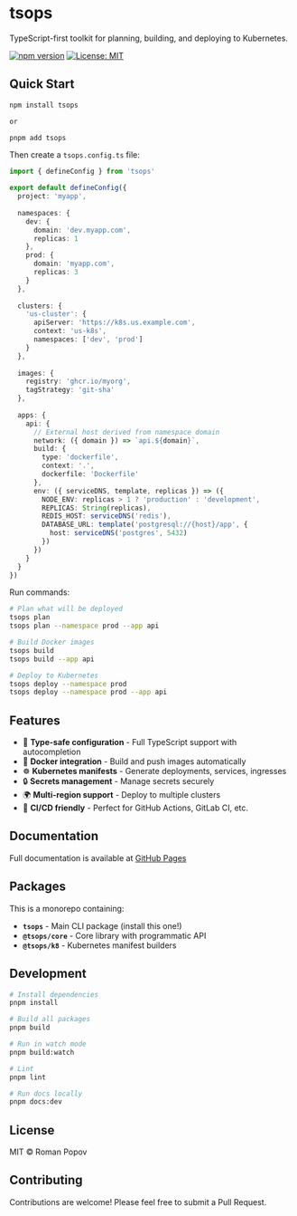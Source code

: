 # tsops

TypeScript-first toolkit for planning, building, and deploying to Kubernetes.

[![npm version](https://badge.fury.io/js/tsops.svg)](https://www.npmjs.com/package/tsops)
[![License: MIT](https://img.shields.io/badge/License-MIT-yellow.svg)](https://opensource.org/licenses/MIT)

## Quick Start

```bash
npm install tsops

or

pnpm add tsops
```

Then create a `tsops.config.ts` file:

```typescript
import { defineConfig } from 'tsops'

export default defineConfig({
  project: 'myapp',
  
  namespaces: {
    dev: {
      domain: 'dev.myapp.com',
      replicas: 1
    },
    prod: {
      domain: 'myapp.com',
      replicas: 3
    }
  },
  
  clusters: {
    'us-cluster': {
      apiServer: 'https://k8s.us.example.com',
      context: 'us-k8s',
      namespaces: ['dev', 'prod']
    }
  },
  
  images: {
    registry: 'ghcr.io/myorg',
    tagStrategy: 'git-sha'
  },
  
  apps: {
    api: {
      // External host derived from namespace domain
      network: ({ domain }) => `api.${domain}`,
      build: {
        type: 'dockerfile',
        context: '.',
        dockerfile: 'Dockerfile'
      },
      env: ({ serviceDNS, template, replicas }) => ({
        NODE_ENV: replicas > 1 ? 'production' : 'development',
        REPLICAS: String(replicas),
        REDIS_HOST: serviceDNS('redis'),
        DATABASE_URL: template('postgresql://{host}/app', {
          host: serviceDNS('postgres', 5432)
        })
      })
    }
  }
})
```

Run commands:

```bash
# Plan what will be deployed
tsops plan
tsops plan --namespace prod --app api

# Build Docker images
tsops build
tsops build --app api

# Deploy to Kubernetes
tsops deploy --namespace prod
tsops deploy --namespace prod --app api
```

## Features

- 🎯 **Type-safe configuration** - Full TypeScript support with autocompletion
- 🐳 **Docker integration** - Build and push images automatically
- ☸️ **Kubernetes manifests** - Generate deployments, services, ingresses
- 🔒 **Secrets management** - Manage secrets securely
- 🌍 **Multi-region support** - Deploy to multiple clusters
- 🚀 **CI/CD friendly** - Perfect for GitHub Actions, GitLab CI, etc.

## Documentation

Full documentation is available at [GitHub Pages](https://pom4h.github.io/tsops/)

## Packages

This is a monorepo containing:

- **`tsops`** - Main CLI package (install this one!)
- **`@tsops/core`** - Core library with programmatic API
- **`@tsops/k8`** - Kubernetes manifest builders

## Development

```bash
# Install dependencies
pnpm install

# Build all packages
pnpm build

# Run in watch mode
pnpm build:watch

# Lint
pnpm lint

# Run docs locally
pnpm docs:dev
```

## License

MIT © Roman Popov

## Contributing

Contributions are welcome! Please feel free to submit a Pull Request.
